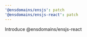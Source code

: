 ```yaml
---
'@ensdomains/ensjs': patch
'@ensdomains/ensjs-react': patch
---
```


Introduce @ensdomains/ensjs-react
